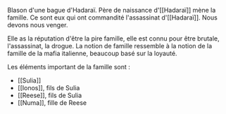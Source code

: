 Blason d'une bague d'Hadaraï. Père de naissance d'[[Hadaraï]] mène la famille.
Ce sont eux qui ont commandité l'assassinat d'[[Hadaraï]]. Nous devons nous venger.

Elle as la réputation d'être la pire famille, elle est connu pour être brutale, l'assassinat, la drogue. La notion de famille ressemble à la notion de la famille de la mafia italienne, beaucoup basé sur la loyauté.

Les éléments important de la famille sont :
 - [[Sulia]] 
 - [[Ionos]], fils de Sulia
 - [[Reese]], fils de Sulia
 - [[Numa]], fille de Reese

